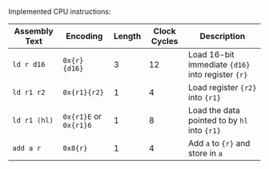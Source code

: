 
Implemented CPU instructions:

| Assembly Text | Encoding | Length | Clock Cycles | Description |
| ------------- | -------- | ------ | ------------ | ----------- |
| `ld r d16`    | `0x{r} {d16}` | 3 | 12           | Load 16-bit immediate `{d16}` into register `{r}` |
| `ld r1 r2`    | `0x{r1}{r2}`  | 1 | 4            | Load register `{r2}` into `{r1}` |
| `ld r1 (hl)`  | `0x{r1}E` or `0x{r1}6` | 1 | 8            | Load the data pointed to by `hl` into `{r1}` |
| `add a r`     | `0x8{r}`      | 1 | 4            | Add `a` to `{r}` and store in `a` |
